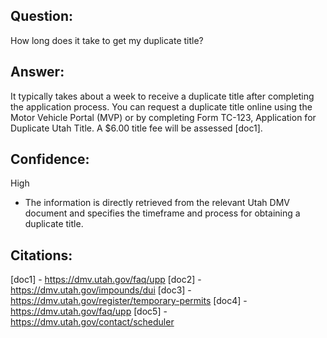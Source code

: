 ## Question: 
How long does it take to get my duplicate title?
## Answer: 
It typically takes about a week to receive a duplicate title after completing the application process. You can request a duplicate title online using the Motor Vehicle Portal (MVP) or by completing Form TC-123, Application for Duplicate Utah Title. A $6.00 title fee will be assessed [doc1].
## Confidence: 
High
- The information is directly retrieved from the relevant Utah DMV document and specifies the timeframe and process for obtaining a duplicate title.

## Citations:
[doc1] - https://dmv.utah.gov/faq/upp
[doc2] - https://dmv.utah.gov/impounds/dui
[doc3] - https://dmv.utah.gov/register/temporary-permits
[doc4] - https://dmv.utah.gov/faq/upp
[doc5] - https://dmv.utah.gov/contact/scheduler
